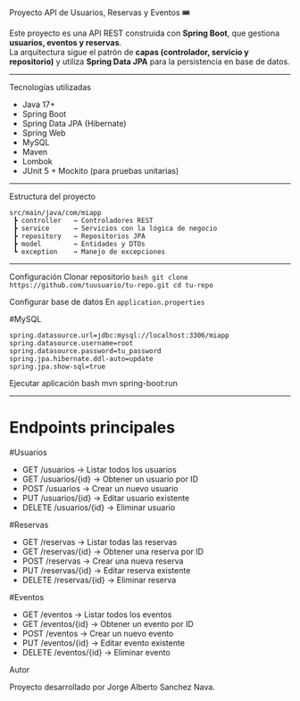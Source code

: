 Proyecto API de Usuarios, Reservas y Eventos 🎟️

Este proyecto es una API REST construida con **Spring Boot**, que gestiona **usuarios, eventos y reservas**.  
La arquitectura sigue el patrón de **capas (controlador, servicio y repositorio)** y utiliza **Spring Data JPA** para la persistencia en base de datos.

---

Tecnologías utilizadas
- Java 17+
- Spring Boot
- Spring Data JPA (Hibernate)
- Spring Web
- MySQL
- Maven
- Lombok
- JUnit 5 + Mockito (para pruebas unitarias)

---

Estructura del proyecto
```
src/main/java/com/miapp
 ┣ controller   → Controladores REST
 ┣ service      → Servicios con la lógica de negocio
 ┣ repository   → Repositorios JPA
 ┣ model        → Entidades y DTOs
 ┗ exception    → Manejo de excepciones
```

---

Configuración
Clonar repositorio
``bash
git clone https://github.com/tuusuario/tu-repo.git
cd tu-repo
``

Configurar base de datos
En `application.properties` 

#MySQL
`````
spring.datasource.url=jdbc:mysql://localhost:3306/miapp
spring.datasource.username=root
spring.datasource.password=tu_password
spring.jpa.hibernate.ddl-auto=update
spring.jpa.show-sql=true
``````

Ejecutar aplicación
bash
mvn spring-boot:run


---

# Endpoints principales
#Usuarios
- GET /usuarios → Listar todos los usuarios
- GET /usuarios/{id} → Obtener un usuario por ID
- POST /usuarios → Crear un nuevo usuario
- PUT /usuarios/{id} → Editar usuario existente
- DELETE /usuarios/{id} → Eliminar usuario

#Reservas
- GET /reservas → Listar todas las reservas
- GET /reservas/{id} → Obtener una reserva por ID
- POST /reservas → Crear una nueva reserva
- PUT /reservas/{id} → Editar reserva existente
- DELETE /reservas/{id} → Eliminar reserva

#Eventos
- GET /eventos → Listar todos los eventos
- GET /eventos/{id} → Obtener un evento por ID
- POST /eventos → Crear un nuevo evento
- PUT /eventos/{id} → Editar evento existente
- DELETE /eventos/{id} → Eliminar evento

Autor

Proyecto desarrollado por Jorge Alberto Sanchez Nava.

